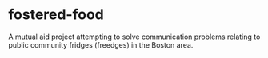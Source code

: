 # fostered-food
A mutual aid project attempting to solve communication problems relating to public community fridges (freedges) in the Boston area.
